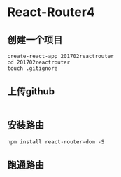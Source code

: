 # React-Router4

## 创建一个项目
```
create-react-app 201702reactrouter
cd 201702reactrouter
touch .gitignore
```

## 上传github
```

```

## 安装路由
```
npm install react-router-dom -S
```

## 跑通路由
```

```